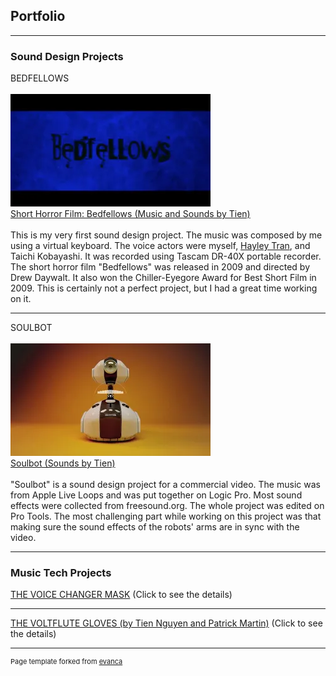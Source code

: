 ## Portfolio

---

### Sound Design Projects

BEDFELLOWS
<br><br>
<img src="images/bedfellows2.webp"/>
<br>
[Short Horror Film: Bedfellows (Music and Sounds by Tien)](https://youtu.be/qjXORN1yXfU)
<br><br>
This is my very first sound design project. The music was composed by me using a virtual keyboard. The voice actors were myself, [Hayley Tran](https://www.linkedin.com/in/hayley-tran-342125186/), and Taichi Kobayashi. It was recorded using Tascam DR-40X portable recorder. The short horror film "Bedfellows" was released in 2009 and directed by Drew Daywalt. It also won the Chiller-Eyegore Award for Best Short Film in 2009. This is certainly not a perfect project, but I had a great time working on it.

---
SOULBOT
<br><br>
<img src="images/soulbot.webp"/>
<br>
[Soulbot (Sounds by Tien)](https://youtu.be/ltQaZAETpzY)
<br><br>
"Soulbot" is a sound design project for a commercial video. The music was from Apple Live Loops and was put together on Logic Pro. Most sound effects were collected from freesound.org. The whole project was edited on Pro Tools. The most challenging part while working on this project was that making sure the sound effects of the robots' arms are in sync with the video.

---

### Music Tech Projects
[THE VOICE CHANGER MASK](/voicechanger_page) (Click to see the details)

---
[THE VOLTFLUTE GLOVES (by Tien Nguyen and Patrick Martin)](glovesynth_page) (Click to see the details)

---
<p style="font-size:11px">Page template forked from <a href="https://github.com/evanca/quick-portfolio">evanca</a></p>
<!-- Remove above link if you don't want to attibute -->
